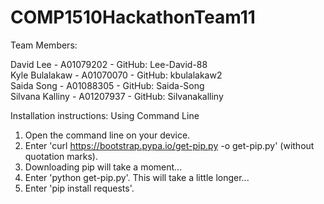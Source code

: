 # COMP1510HackathonTeam11
Team Members:

David Lee - A01079202 - GitHub: Lee-David-88<br>
Kyle Bulalakaw - A01070070 - GitHub: kbulalakaw2 <br>
Saida Song - A01088305 - GitHub: Saida-Song <br>
Silvana Kalliny - A01207937 - GitHub: Silvanakalliny

Installation instructions:
Using Command Line
1. Open the command line on your device.
2. Enter 'curl https://bootstrap.pypa.io/get-pip.py -o get-pip.py' (without quotation marks).
3. Downloading pip will take a moment...
4. Enter 'python get-pip.py'. This will take a little longer... 
5. Enter 'pip install requests'.
